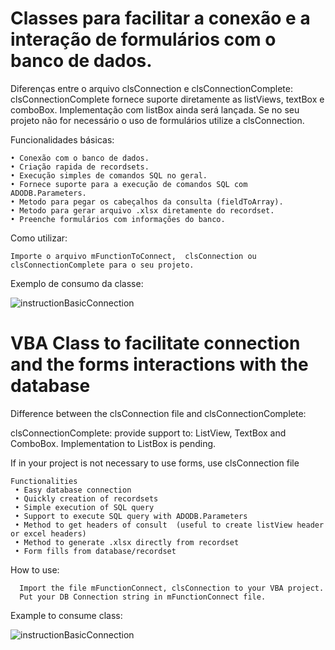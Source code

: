 
# Classes para facilitar a conexão e a interação de formulários com o banco de dados.

Diferenças entre o arquivo clsConnection e clsConnectionComplete:
    clsConnectionComplete fornece suporte diretamente as listViews, textBox e comboBox. Implementação com listBox ainda será lançada.
    Se no seu projeto não for necessário o uso de formulários utilize a clsConnection.

Funcionalidades básicas:

    • Conexão com o banco de dados.
    • Criação rapida de recordsets.
    • Execução simples de comandos SQL no geral.
    • Fornece suporte para a execução de comandos SQL com ADODB.Parameters.
    • Metodo para pegar os cabeçalhos da consulta (fieldToArray).
    • Metodo para gerar arquivo .xlsx diretamente do recordset.
    • Preenche formulários com informações do banco. 

Como utilizar:

    Importe o arquivo mFunctionToConnect,  clsConnection ou clsConnectionComplete para o seu projeto.
    
Exemplo de consumo da classe:
    
![instructionBasicConnection](https://user-images.githubusercontent.com/35817813/56043337-6dd5ca00-5d13-11e9-9909-62b42c38a64c.PNG)




# VBA Class to facilitate connection and the forms interactions with the database

Difference between the clsConnection file and clsConnectionComplete:

   clsConnectionComplete: provide support to: ListView, TextBox and ComboBox. Implementation to ListBox is pending.
   
   If in your project is not necessary to use forms, use clsConnection file

    Functionalities 
     • Easy database connection
     • Quickly creation of recordsets
     • Simple execution of SQL query
     • Support to execute SQL query with ADODB.Parameters
     • Method to get headers of consult  (useful to create listView header or excel headers)
     • Method to generate .xlsx directly from recordset
     • Form fills from database/recordset

    
How to use:

      Import the file mFunctionConnect, clsConnection to your VBA project.
      Put your DB Connection string in mFunctionConnect file.
   
Example to consume class:

![instructionBasicConnection](https://user-images.githubusercontent.com/35817813/56043337-6dd5ca00-5d13-11e9-9909-62b42c38a64c.PNG)
        
